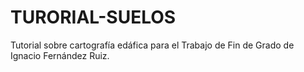 # TURORIAL-SUELOS
Tutorial sobre cartografía edáfica para el Trabajo de Fin de Grado de Ignacio Fernández Ruiz.
